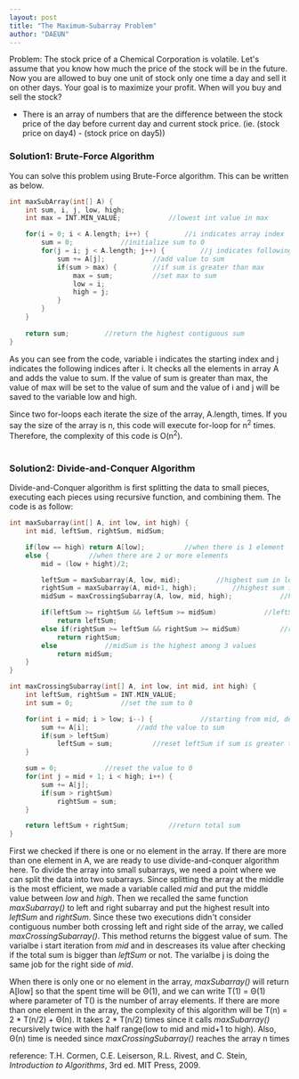 ```yaml
---
layout: post
title: "The Maximum-Subarray Problem"
author: "DAEUN"
---
```


Problem: The stock price of a Chemical Corporation is volatile. Let's assume that you know how much the price of the stock will be in the future. Now you are allowed to buy one unit of stock only one time a day and sell it on other days. Your goal is to maximize your profit. When will you buy and sell the stock?

* There is an array of numbers that are the difference between the stock price of the day before current day and current stock price. (ie. (stock price on day4) - (stock price on day5))

### Solution1: Brute-Force Algorithm

You can solve this problem using Brute-Force algorithm. This can be written as below.

```c++
int maxSubArray(int[] A) {
	int sum, i, j, low, high;
    int max = INT.MIN_VALUE;			//lowest int value in max

	for(i = 0; i < A.length; i++) {			//i indicates array index
		sum = 0;			//initialize sum to 0
		for(j = i; j < A.length; j++) {			//j indicates following indices
			sum += A[j];			//add value to sum
			if(sum > max) {			//if sum is greater than max
				max = sum;			//set max to sum
				low = i;
				high = j;
			}
		}
	}
    
	return sum;			//return the highest contiguous sum
}
```

As you can see from the code, variable i indicates the starting index and j indicates the following indices after i. It checks all the elements in array A and adds the value to sum. If the value of sum is greater than max, the value of max will be set to the value of sum and the value of i and j will be saved to the variable low and high.

Since two for-loops each iterate the size of the array, A.length, times. If you say the size of the array is n, this code will execute for-loop for n<sup>2</sup> times. Therefore, the complexity of this code is O(n<sup>2</sup>).
<br><br>
### Solution2: Divide-and-Conquer Algorithm

Divide-and-Conquer algorithm is first splitting the data to small pieces, executing each pieces using recursive function, and combining them. The code is as follow:

```c++
int maxSubarray(int[] A, int low, int high) {
	int mid, leftSum, rightSum, midSum;

	if(low == high) return A[low];			//when there is 1 element
	else {			//when there are 2 or more elements
		mid = (low + hight)/2;

		leftSum = maxSubarray(A, low, mid);			//highest sum in left
		rightSum = maxSubarray(A, mid+1, high);			//highest sum in right
		midSum = maxCrossingSubarray(A, low, mid, high);			//highest sum crossing middle

		if(leftSum >= rightSum && leftSum >= midSum)			//leftSum is the highest among 3 values
			return leftSum;
		else if(rightSum >= leftSum && rightSum >= midSum)			//rightSum is the highest among 3 values
			return rightSum;
		else 			//midSum is the highest among 3 values
			return midSum;
	}
}

int maxCrossingSubarray(int[] A, int low, int mid, int high) {
	int leftSum, rightSum = INT.MIN_VALUE;
	int sum = 0;			//set the sum to 0

	for(int i = mid; i > low; i--) {			//starting from mid, decrease
		sum += A[i];			//add the value to sum
		if(sum > leftSum)
			leftSum = sum;			//reset leftSum if sum is greater than leftSum
	}

	sum = 0;			//reset the value to 0
	for(int j = mid + 1; i < high; i++) {
		sum += A[j];
		if(sum > rightSum)
			rightSum = sum;
	}

	return leftSum + rightSum;			//return total sum
}
```

First we checked if there is one or no element in the array. If there are more than one element in A, we are ready to use divide-and-conquer algorithm here. To divide the array into small subarrays, we need a point where we can split the data into two subarrays. Since splitting the array at the middle is the most efficient, we made a variable called _mid_ and put the middle value between _low_ and _high_. Then we recalled the same function _maxSubarray()_ to left and right subarray and put the highest result into _leftSum_ and _rightSum_. Since these two executions didn't consider contiguous number both crossing left and right side of the array, we called _maxCrossingSubarray()_. This method returns the biggest value of sum. The varialbe i start iteration from _mid_ and in descreases its value after checking if the total sum is bigger than _leftSum_ or not. The varialbe j is doing the same job for the right side of _mid_.

When there is only one or no element in the array, _maxSubarray()_ will return A[low] so that the spent time will be &Theta;(1), and we can write T(1) = &Theta;(1) where parameter of T() is the number of array elements. If there are more than one element in the array, the complexity of this algorithm will be T(n) = 2 * T(n/2) + &Theta;(n). It takes 2 * T(n/2) times since it calls _maxSubarray()_ recursively twice with the half range(low to mid and mid+1 to high). Also, &Theta;(n) time is needed since _maxCrossingSubarray()_ reaches the array n times

reference: T.H. Cormen, C.E. Leiserson, R.L. Rivest, and C. Stein, _Introduction to Algorithms_, 3rd ed. MIT Press, 2009.